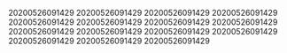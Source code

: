 20200526091429
20200526091429
20200526091429
20200526091429
20200526091429
20200526091429
20200526091429
20200526091429
20200526091429
20200526091429
20200526091429
20200526091429
20200526091429
20200526091429
20200526091429
